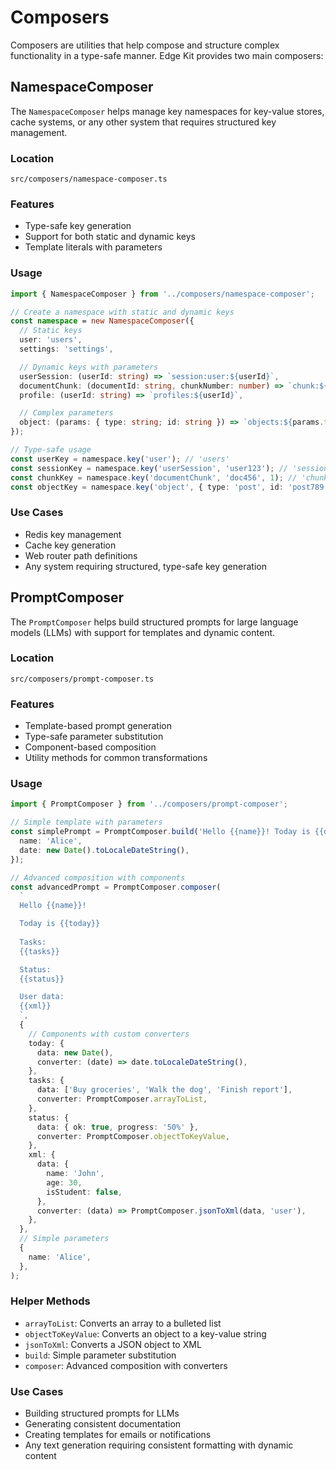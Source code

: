 # Composers

Composers are utilities that help compose and structure complex functionality in a type-safe manner. Edge Kit provides two main composers:

## NamespaceComposer

The `NamespaceComposer` helps manage key namespaces for key-value stores, cache systems, or any other system that requires structured key management.

### Location

`src/composers/namespace-composer.ts`

### Features

- Type-safe key generation
- Support for both static and dynamic keys
- Template literals with parameters

### Usage

```typescript
import { NamespaceComposer } from '../composers/namespace-composer';

// Create a namespace with static and dynamic keys
const namespace = new NamespaceComposer({
  // Static keys
  user: 'users',
  settings: 'settings',

  // Dynamic keys with parameters
  userSession: (userId: string) => `session:user:${userId}`,
  documentChunk: (documentId: string, chunkNumber: number) => `chunk:${documentId}:${chunkNumber}`,
  profile: (userId: string) => `profiles:${userId}`,

  // Complex parameters
  object: (params: { type: string; id: string }) => `objects:${params.type}:${params.id}`,
});

// Type-safe usage
const userKey = namespace.key('user'); // 'users'
const sessionKey = namespace.key('userSession', 'user123'); // 'session:user:user123'
const chunkKey = namespace.key('documentChunk', 'doc456', 1); // 'chunk:doc456:1'
const objectKey = namespace.key('object', { type: 'post', id: 'post789' }); // 'objects:post:post789'
```

### Use Cases

- Redis key management
- Cache key generation
- Web router path definitions
- Any system requiring structured, type-safe key generation

## PromptComposer

The `PromptComposer` helps build structured prompts for large language models (LLMs) with support for templates and dynamic content.

### Location

`src/composers/prompt-composer.ts`

### Features

- Template-based prompt generation
- Type-safe parameter substitution
- Component-based composition
- Utility methods for common transformations

### Usage

```typescript
import { PromptComposer } from '../composers/prompt-composer';

// Simple template with parameters
const simplePrompt = PromptComposer.build('Hello {{name}}! Today is {{date}}.', {
  name: 'Alice',
  date: new Date().toLocaleDateString(),
});

// Advanced composition with components
const advancedPrompt = PromptComposer.composer(
  `
  Hello {{name}}!

  Today is {{today}}
  
  Tasks:
  {{tasks}}

  Status:
  {{status}}

  User data:
  {{xml}}
  `,
  {
    // Components with custom converters
    today: {
      data: new Date(),
      converter: (date) => date.toLocaleDateString(),
    },
    tasks: {
      data: ['Buy groceries', 'Walk the dog', 'Finish report'],
      converter: PromptComposer.arrayToList,
    },
    status: {
      data: { ok: true, progress: '50%' },
      converter: PromptComposer.objectToKeyValue,
    },
    xml: {
      data: {
        name: 'John',
        age: 30,
        isStudent: false,
      },
      converter: (data) => PromptComposer.jsonToXml(data, 'user'),
    },
  },
  // Simple parameters
  {
    name: 'Alice',
  },
);
```

### Helper Methods

- `arrayToList`: Converts an array to a bulleted list
- `objectToKeyValue`: Converts an object to a key-value string
- `jsonToXml`: Converts a JSON object to XML
- `build`: Simple parameter substitution
- `composer`: Advanced composition with converters

### Use Cases

- Building structured prompts for LLMs
- Generating consistent documentation
- Creating templates for emails or notifications
- Any text generation requiring consistent formatting with dynamic content
